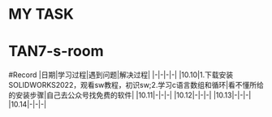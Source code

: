 # MY TASK
# TAN7-s-room
#Record
|日期|学习过程|遇到问题|解决过程|
|-|-|-|-|
|10.10|1.下载安装SOLIDWORKS2022，观看sw教程，初识sw;2.学习c语言数组和循环|看不懂所给的安装步骤|自己去公众号找免费的软件|
|10.11|-|-|-|
|10.12|-|-|-|
|10.13|-|-|-|
|10.14|-|-|-|
